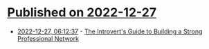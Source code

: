 # [Published on 2022-12-27](index.md)

* [2022-12-27, 06:12:37](https://news.ycombinator.com/item?id=34145722) - [The Introvert's Guide to Building a Strong Professional Network](https://www.progressandpurpose.com/the-introverts-guide-to-building-a-strong-professional-network/)
